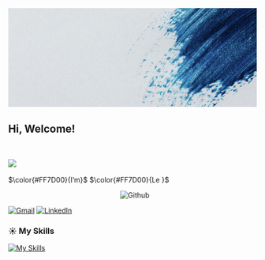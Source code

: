 
<img src="https://github.com/WilliamLele/WilliamLele/blob/main/background.png" alt="Image" style="height: 200px; width: 1100px;">


## Hi, Welcome!
<br>
<p>
    <img src="https://media.giphy.com/media/hvRJCLFzcasrR4ia7z/giphy.gif" width="25">

  $\color{#FF7D00}{I’m}$
  $\color{#FF7D00}{Le }$ 

<img width="55%" align="right" alt="Github" src="https://raw.githubusercontent.com/onimur/.github/master/.resources/git-header.svg" />


  
</p>
<br> 


[![Gmail](https://img.shields.io/badge/Gmail-D14836?style=for-the-badge&logo=gmail&logoColor=white)](mailto:lewangjobs@gmail.com)
[![LinkedIn](https://img.shields.io/badge/LinkedIn-0077B5?style=for-the-badge&logo=linkedin&logoColor=white)](https://www.linkedin.com/in/lewangjobs/)          



  
### :sunny: My Skills
[![My Skills](https://skills.thijs.gg/icons?i=java,c,py,html,css,r,&theme=light)](https://skills.thijs.gg)





<!---
WilliamLele/WilliamLele is a ✨ special ✨ repository because its `README.md` (this file) appears on your GitHub profile.
You can click the Preview link to take a look at your changes.
--->
